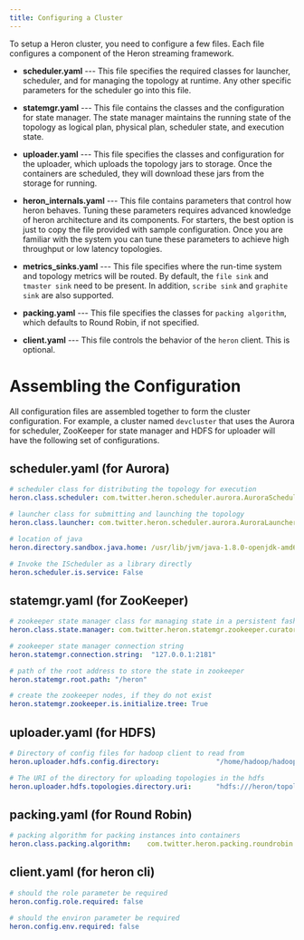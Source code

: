 ```yaml
---
title: Configuring a Cluster
---
```


To setup a Heron cluster, you need to configure a few files. Each file configures
a component of the Heron streaming framework.

* **scheduler.yaml** --- This file specifies the required classes for launcher,
scheduler, and for managing the topology at runtime. Any other specific parameters
for the scheduler go into this file.

* **statemgr.yaml** --- This file contains the classes and the configuration for state manager.
The state manager maintains the running state of the topology as logical plan, physical plan,
scheduler state, and execution state.

* **uploader.yaml** --- This file specifies the classes and configuration for the uploader,
which uploads the topology jars to storage. Once the containers are scheduled, they will
download these jars from the storage for running.

* **heron_internals.yaml** --- This file contains parameters that control
how heron behaves. Tuning these parameters requires advanced knowledge of heron architecture and its
components. For starters, the best option is just to copy the file provided with sample
configuration. Once you are familiar with the system you can tune these parameters to achieve
high throughput or low latency topologies.

* **metrics_sinks.yaml** --- This file specifies where the run-time system and topology metrics
will be routed. By default, the `file sink` and `tmaster sink` need to be present. In addition,
`scribe sink` and `graphite sink` are also supported.

* **packing.yaml** --- This file specifies the classes for `packing algorithm`, which defaults
to Round Robin, if not specified.

* **client.yaml** --- This file controls the behavior of the `heron` client. This is optional.

# Assembling the Configuration

All configuration files are assembled together to form the cluster configuration. For example,
a cluster named `devcluster` that uses the Aurora for scheduler, ZooKeeper for state manager and
HDFS for uploader will have the following set of configurations.

## scheduler.yaml (for Aurora)

```yaml
# scheduler class for distributing the topology for execution
heron.class.scheduler: com.twitter.heron.scheduler.aurora.AuroraScheduler

# launcher class for submitting and launching the topology
heron.class.launcher: com.twitter.heron.scheduler.aurora.AuroraLauncher

# location of java
heron.directory.sandbox.java.home: /usr/lib/jvm/java-1.8.0-openjdk-amd64/

# Invoke the IScheduler as a library directly
heron.scheduler.is.service: False
```

## statemgr.yaml (for ZooKeeper)

```yaml
# zookeeper state manager class for managing state in a persistent fashion
heron.class.state.manager: com.twitter.heron.statemgr.zookeeper.curator.CuratorStateManager

# zookeeper state manager connection string
heron.statemgr.connection.string:  "127.0.0.1:2181"

# path of the root address to store the state in zookeeper  
heron.statemgr.root.path: "/heron"

# create the zookeeper nodes, if they do not exist
heron.statemgr.zookeeper.is.initialize.tree: True
```

## uploader.yaml (for HDFS)
```yaml
# Directory of config files for hadoop client to read from
heron.uploader.hdfs.config.directory:              "/home/hadoop/hadoop/conf/"

# The URI of the directory for uploading topologies in the hdfs
heron.uploader.hdfs.topologies.directory.uri:      "hdfs:///heron/topology/"
```

## packing.yaml (for Round Robin)
```yaml
# packing algorithm for packing instances into containers
heron.class.packing.algorithm:    com.twitter.heron.packing.roundrobin.RoundRobinPacking
```

## client.yaml (for heron cli)
```yaml
# should the role parameter be required
heron.config.role.required: false

# should the environ parameter be required
heron.config.env.required: false
```
